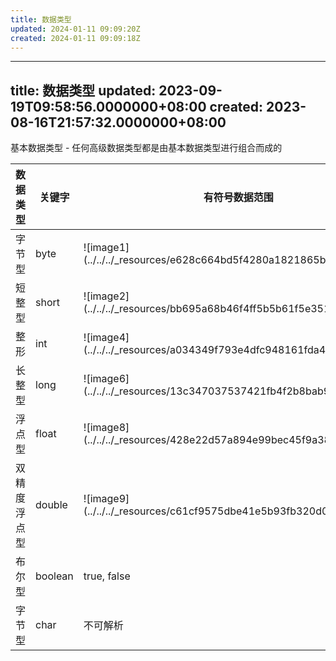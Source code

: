 ```yaml
---
title: 数据类型
updated: 2024-01-11 09:09:20Z
created: 2024-01-11 09:09:18Z
---
```


---
title: 数据类型
updated: 2023-09-19T09:58:56.0000000+08:00
created: 2023-08-16T21:57:32.0000000+08:00
---

基本数据类型 - 任何高级数据类型都是由基本数据类型进行组合而成的
<table style="width:100%;">
<colgroup>
<col style="width: 4%" />
<col style="width: 11%" />
<col style="width: 51%" />
<col style="width: 23%" />
<col style="width: 9%" />
</colgroup>
<thead>
<tr class="header">
<th>数据类型</th>
<th>关键字</th>
<th>有符号数据范围</th>
<th><p>无符号数据范围</p>
<p>unsiged修饰</p></th>
<th>占用空间</th>
</tr>
</thead>
<tbody>
<tr class="odd">
<td>字节型</td>
<td>byte</td>
<td>![image1](../../../_resources/e628c664bd5f4280a1821865b679f939.png)</td>
<td>不可修饰</td>
<td>1byte</td>
</tr>
<tr class="even">
<td>短整型</td>
<td>short</td>
<td>![image2](../../../_resources/bb695a68b46f4ff5b5b61f5e351675c6.png)</td>
<td>![image3](../../../_resources/dc29c67f3ed64741903699c469b157cd.png)</td>
<td>2byte</td>
</tr>
<tr class="odd">
<td>整形</td>
<td>int</td>
<td>![image4](../../../_resources/a034349f793e4dfc948161fda4717daf.png)</td>
<td>![image5](../../../_resources/d255ebdc262f4ccca4872c085f81c4b6.png)</td>
<td>4byte</td>
</tr>
<tr class="even">
<td>长整型</td>
<td>long</td>
<td>![image6](../../../_resources/13c347037537421fb4f2b8bab977eb03.png)</td>
<td>![image7](../../../_resources/de16f470d0154f6790cf6f49e14ae4a6.png)</td>
<td>8byte</td>
</tr>
<tr class="odd">
<td>浮点型</td>
<td>float</td>
<td>![image8](../../../_resources/428e22d57a894e99bec45f9a38589bb2.png)</td>
<td>不可修饰</td>
<td>4byte</td>
</tr>
<tr class="even">
<td>双精度浮点型</td>
<td>double</td>
<td>![image9](../../../_resources/c61cf9575dbe41e5b93fb320d0b5b932.png)</td>
<td>不可修饰</td>
<td>8byte</td>
</tr>
<tr class="odd">
<td>布尔型</td>
<td>boolean</td>
<td>true, false</td>
<td>不可修饰</td>
<td>1byte</td>
</tr>
<tr class="even">
<td>字节型</td>
<td>char</td>
<td>不可解析</td>
<td>不可修饰</td>
<td>2byte</td>
</tr>
</tbody>
</table>
